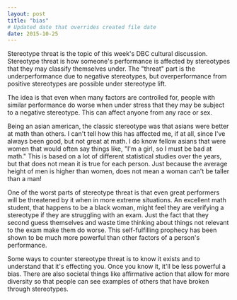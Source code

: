 ```yaml
---
layout: post
title: "bias"
# Updated date that overrides created file date
date: 2015-10-25
---
```


Stereotype threat is the topic of this week's DBC cultural discussion. Stereotype threat is how someone's performance is affected by stereotypes that they may classify themselves under. The "threat" part is the underperformance due to negative stereotypes, but overperformance from positive stereotypes are possible under stereotype lift.

The idea is that even when many factors are controlled for, people with similar performance do worse when under stress that they may be subject to a negative stereotype. This can affect anyone from any race or sex.

Being an asian american, the classic stereotype was that asians were better at math than others. I can't tell how this has affected me, if at all, since I've always been good, but not great at math. I do know fellow asians that were women that would often say things like, "I'm a girl, so I must be bad at math." This is based on a lot of different statistical studies over the years, but that does not mean it is true for each person. Just because the average height of men is higher than women, does not mean a woman can't be taller than a man!

One of the worst parts of stereotype threat is that even great performers will be threatened by it when in more extreme situations. An excellent math student, that happens to be a black woman, might feel they are verifying a stereotype if they are struggling with an exam. Just the fact that they second guess themselves and waste time thinking about things not relevant to the exam make them do worse. This self-fulfilling prophecy has been shown to be much more powerful than other factors of a person's performance.

Some ways to counter stereotype threat is to know it exists and to understand that it's effecting you. Once you know it, it'll be less powerful a bias. There are also societal things like affirmative action that allow for more diversity so that people can see examples of others that have broken through stereotypes.

[//]: # (Stereotype threat, nature vs nurture, competition and performance, competition making others worse, rather than self better, growth mindset, grit, overcoming bias, Buffett and women, ovarian lottery, affirmative action, actively countering bias, feedback loops, startup efficiency, working with people similar to yourself, self-fulfilling prophecy)
